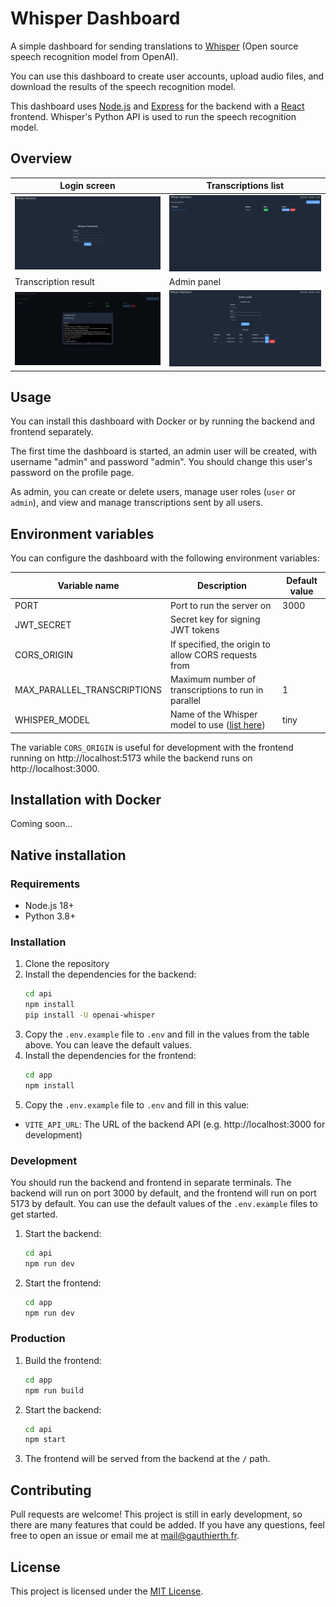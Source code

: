 # Whisper Dashboard

A simple dashboard for sending translations to [Whisper](https://github.com/openai/whisper) (Open source speech recognition model from OpenAI).

You can use this dashboard to create user accounts, upload audio files, and download the results of the speech recognition model.

This dashboard uses [Node.js](https://github.com/nodejs/node) and [Express](https://github.com/expressjs/express) for the backend with a [React](https://github.com/facebook/react) frontend. Whisper's Python API is used to run the speech recognition model.

## Overview

Login screen                                                                                                     |  Transcriptions list
-----------------------------------------------------------------------------------------------------------------|-----------------------------------------------------------------------------------------------------
![](https://github.com/gauthier-th/whisper-dashboard/blob/master/screenshots/login.png?raw=true)                 |  ![](https://github.com/gauthier-th/whisper-dashboard/blob/master/screenshots/homepage.png?raw=true)
Transcription result                                                                                             |  Admin panel
![](https://github.com/gauthier-th/whisper-dashboard/blob/master/screenshots/transcription-result.png?raw=true)  |  ![](https://github.com/gauthier-th/whisper-dashboard/blob/master/screenshots/admin-panel.png?raw=true)

## Usage

You can install this dashboard with Docker or by running the backend and frontend separately.

The first time the dashboard is started, an admin user will be created, with username "admin" and password "admin". You should change this user's password on the profile page.

As admin, you can create or delete users, manage user roles (`user` or `admin`), and view and manage transcriptions sent by all users.

## Environment variables

You can configure the dashboard with the following environment variables:

| Variable name               | Description                                          | Default value |
|-----------------------------|------------------------------------------------------|---------------|
| PORT                        | Port to run the server on                            | 3000          |
| JWT_SECRET                  | Secret key for signing JWT tokens                    |               |
| CORS_ORIGIN                 | If specified, the origin to allow CORS requests from |               |
| MAX_PARALLEL_TRANSCRIPTIONS | Maximum number of transcriptions to run in parallel  | 1             |
| WHISPER_MODEL               | Name of the Whisper model to use ([list here](https://github.com/openai/whisper?tab=readme-ov-file#available-models-and-languages)) | tiny          |

The variable `CORS_ORIGIN` is useful for development with the frontend running on http://localhost:5173 while the backend runs on http://localhost:3000.

## Installation with Docker

Coming soon...

## Native installation

### Requirements

- Node.js 18+
- Python 3.8+

### Installation

1. Clone the repository
2. Install the dependencies for the backend:
    ```bash
    cd api
    npm install
    pip install -U openai-whisper
    ```
3. Copy the `.env.example` file to `.env` and fill in the values from the table above. You can leave the default values.
4. Install the dependencies for the frontend:
    ```bash
    cd app
    npm install
    ```
5. Copy the `.env.example` file to `.env` and fill in this value:
  - `VITE_API_URL`: The URL of the backend API (e.g. http://localhost:3000 for development)

### Development

You should run the backend and frontend in separate terminals. The backend will run on port 3000 by default, and the frontend will run on port 5173 by default. You can use the default values of the `.env.example` files to get started.

1. Start the backend:
   ```bash
   cd api
   npm run dev
   ```
2. Start the frontend:
    ```bash
    cd app
    npm run dev
    ```

### Production

1. Build the frontend:
    ```bash
    cd app
    npm run build
    ```
2. Start the backend:
    ```bash
    cd api
    npm start
    ```
3. The frontend will be served from the backend at the `/` path.

## Contributing

Pull requests are welcome! This project is still in early development, so there are many features that could be added. If you have any questions, feel free to open an issue or email me at [mail@gauthierth.fr](mailto:mail@gauthierth.fr).

## License

This project is licensed under the [MIT License](LICENSE).


